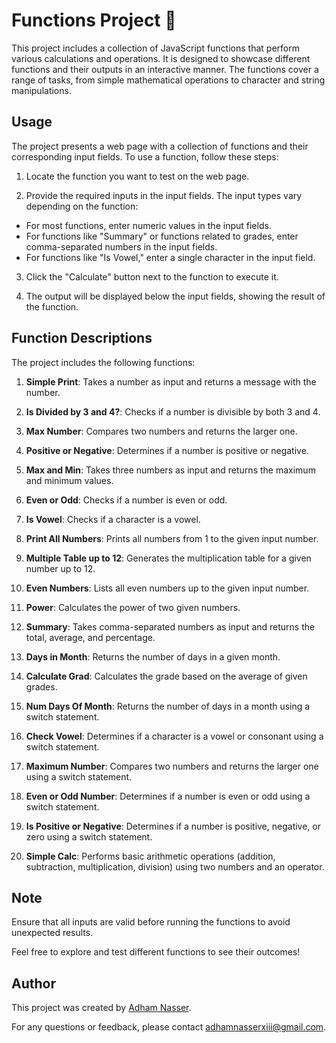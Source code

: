 # Functions Project 🥸

This project includes a collection of JavaScript functions that perform various calculations and operations. It is designed to showcase different functions and their outputs in an interactive manner. The functions cover a range of tasks, from simple mathematical operations to character and string manipulations.

## Usage

The project presents a web page with a collection of functions and their corresponding input fields. To use a function, follow these steps:

1. Locate the function you want to test on the web page.

2. Provide the required inputs in the input fields. The input types vary depending on the function:

- For most functions, enter numeric values in the input fields.
- For functions like "Summary" or functions related to grades, enter comma-separated numbers in the input fields.
- For functions like "Is Vowel," enter a single character in the input field.

3. Click the "Calculate" button next to the function to execute it.

4. The output will be displayed below the input fields, showing the result of the function.

## Function Descriptions

The project includes the following functions:

1. **Simple Print**: Takes a number as input and returns a message with the number.

2. **Is Divided by 3 and 4?**: Checks if a number is divisible by both 3 and 4.

3. **Max Number**: Compares two numbers and returns the larger one.

4. **Positive or Negative**: Determines if a number is positive or negative.

5. **Max and Min**: Takes three numbers as input and returns the maximum and minimum values.

6. **Even or Odd**: Checks if a number is even or odd.

7. **Is Vowel**: Checks if a character is a vowel.

8. **Print All Numbers**: Prints all numbers from 1 to the given input number.

9. **Multiple Table up to 12**: Generates the multiplication table for a given number up to 12.

10. **Even Numbers**: Lists all even numbers up to the given input number.

11. **Power**: Calculates the power of two given numbers.

12. **Summary**: Takes comma-separated numbers as input and returns the total, average, and percentage.

13. **Days in Month**: Returns the number of days in a given month.

14. **Calculate Grad**: Calculates the grade based on the average of given grades.

15. **Num Days Of Month**: Returns the number of days in a month using a switch statement.

16. **Check Vowel**: Determines if a character is a vowel or consonant using a switch statement.

17. **Maximum Number**: Compares two numbers and returns the larger one using a switch statement.

18. **Even or Odd Number**: Determines if a number is even or odd using a switch statement.

19. **Is Positive or Negative**: Determines if a number is positive, negative, or zero using a switch statement.

20. **Simple Calc**: Performs basic arithmetic operations (addition, subtraction, multiplication, division) using two numbers and an operator.

## Note

Ensure that all inputs are valid before running the functions to avoid unexpected results.

Feel free to explore and test different functions to see their outcomes!

## Author

This project was created by [Adham Nasser](https://github.com/Adham226).

For any questions or feedback, please contact [adhamnasserxiii@gmail.com](mailto:adhamnasserxiii@gmail.com).
